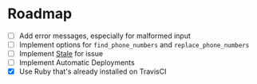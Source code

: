 # Roadmap
- [ ] Add error messages, especially for malformed input
- [ ] Implement options for `find_phone_numbers` and `replace_phone_numbers`
- [ ] Implement [Stale](https://github.com/probot/stale) for issue
- [ ] Implement Automatic Deployments
- [x] Use Ruby that's already installed on TravisCI
